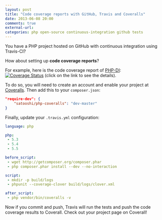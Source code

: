 ```yaml
---
layout: post
title: "Code coverage reports with GitHub, Travis and Coveralls"
date: 2013-06-08 20:00
comments: true
external-url:
categories: php open-source continuous-integration github tests
---
```


You have a PHP project hosted on GitHub with continuous integration using Travis-CI?

How about setting up **code coverage reports**?

For example, here is the code coverage report of [PHP-DI](http://mnapoli.github.io/PHP-DI/): [![Coverage Status](https://coveralls.io/repos/mnapoli/PHP-DI/badge.png?branch=master)](https://coveralls.io/r/mnapoli/PHP-DI?branch=master) (click on the link to see the details).

<!-- more -->

To do so, you will need to create an account and enable your project at [Coveralls](https://coveralls.io/). Then add this to your `composer.json`:

```json
"require-dev": {
    "satooshi/php-coveralls": "dev-master"
}
```

Finally, update your `.travis.yml` configuration:

```yaml
language: php

php:
 - 5.3
 - 5.4
 - 5.5

before_script:
 - wget http://getcomposer.org/composer.phar
 - php composer.phar install --dev --no-interaction

script:
 - mkdir -p build/logs
 - phpunit --coverage-clover build/logs/clover.xml

after_script:
 - php vendor/bin/coveralls -v
```

Now if you commit and push, Travis will run the tests and push the code coverage results to Coverall. Check out your project page on Coverall!
